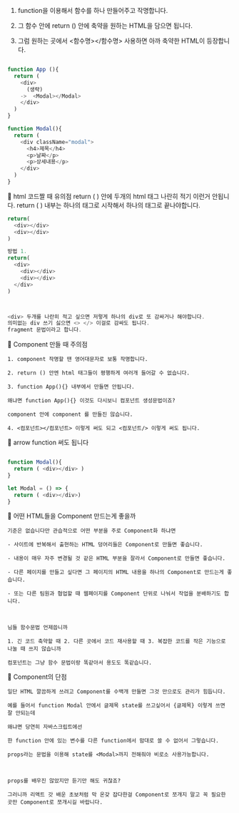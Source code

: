 
1. function을 이용해서 함수를 하나 만들어주고 작명합니다. 

2. 그 함수 안에 return () 안에 축약을 원하는 HTML을 담으면 됩니다.

3. 그럼 원하는 곳에서 <함수명></함수명> 사용하면 아까 축약한 HTML이 등장합니다.

 

```javascript

function App (){
  return (
    <div>
      (생략)
    ->  <Modal></Modal>
    </div>
  )
}

function Modal(){
  return (
    <div className="modal">
      <h4>제목</h4>
      <p>날짜</p>
      <p>상세내용</p>
    </div>
  )
}
```
 🚩 html 코드짤 때 유의점
    return ( ) 안에 두개의 html 태그 나란히 적기 이런거 안됩니다. 
    return ( ) 내부는 하나의 태그로 시작해서 하나의 태그로 끝나야합니다. 
```javascript
return(
  <div></div>
  <div></div>
)
```


```javascript
방법 1.
return(
  <div>
    <div></div>
    <div></div>
  </div>
)



<div> 두개를 나란히 적고 싶으면 저렇게 하나의 div로 또 감싸거나 해야합니다.
의미없는 div 쓰기 싫으면 <> </> 이걸로 감싸도 됩니다. 
fragment 문법이라고 합니다. 
```


 🚩 Component 만들 때 주의점 
```
1. component 작명할 땐 영어대문자로 보통 작명합니다.

2. return () 안엔 html 태그들이 평행하게 여러개 들어갈 수 없습니다.

3. function App(){} 내부에서 만들면 안됩니다. 

왜냐면 function App(){} 이것도 다시보니 컴포넌트 생성문법이죠?

component 안에 component 를 만들진 않습니다. 

4. <컴포넌트></컴포넌트> 이렇게 써도 되고 <컴포넌트/> 이렇게 써도 됩니다. 
```

 🚩 arrow function 써도 됩니다
```javascript

function Modal(){
  return ( <div></div> )
}

let Modal = () => {
  return ( <div></div>) 
}
```

 🚩 어떤 HTML들을 Component 만드는게 좋을까
```
기준은 없습니다만 관습적으로 어떤 부분을 주로 Component화 하냐면

- 사이트에 반복해서 출현하는 HTML 덩어리들은 Component로 만들면 좋습니다.

- 내용이 매우 자주 변경될 것 같은 HTML 부분을 잘라서 Component로 만들면 좋습니다.

- 다른 페이지를 만들고 싶다면 그 페이지의 HTML 내용을 하나의 Component로 만드는게 좋습니다.

- 또는 다른 팀원과 협업할 때 웹페이지를 Component 단위로 나눠서 작업을 분배하기도 합니다. 

 

님들 함수문법 언제씁니까

1. 긴 코드 축약할 때 2. 다른 곳에서 코드 재사용할 때 3. 복잡한 코드를 작은 기능으로 나눌 때 쓰지 않습니까 

컴포넌트는 그냥 함수 문법이랑 똑같아서 용도도 똑같습니다. 
```

 🚩 Component의 단점
```
일단 HTML 깔끔하게 쓰려고 Component를 수백개 만들면 그것 만으로도 관리가 힘듭니다.

예를 들어서 function Modal 안에서 글제목 state를 쓰고싶어서 {글제목} 이렇게 쓰면 잘 안되는데 

왜냐면 당연히 자바스크립트에선

한 function 안에 있는 변수를 다른 function에서 맘대로 쓸 수 없어서 그렇습니다. 

props라는 문법을 이용해 state를 <Modal>까지 전해줘야 비로소 사용가능합니다.

 

props를 배우진 않았지만 듣기만 해도 귀찮죠?

그러니까 리액트 갓 배운 초보처럼 막 온갖 잡다한걸 Component로 쪼개지 말고 꼭 필요한 곳만 Component로 쪼개시길 바랍니다.

```
